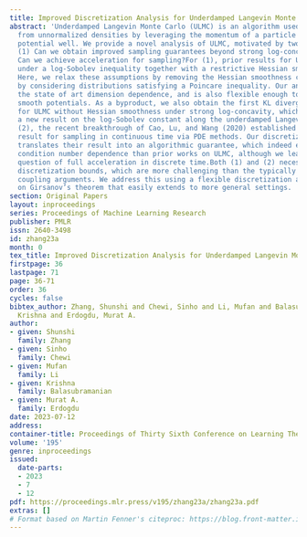 ```yaml
---
title: Improved Discretization Analysis for Underdamped Langevin Monte Carlo
abstract: 'Underdamped Langevin Monte Carlo (ULMC) is an algorithm used to sample
  from unnormalized densities by leveraging the momentum of a particle moving in a
  potential well. We provide a novel analysis of ULMC, motivated by two central questions:
  (1) Can we obtain improved sampling guarantees beyond strong log-concavity? (2)
  Can we achieve acceleration for sampling?For (1), prior results for ULMC only hold
  under a log-Sobolev inequality together with a restrictive Hessian smoothness condition.
  Here, we relax these assumptions by removing the Hessian smoothness condition and
  by considering distributions satisfying a Poincare inequality. Our analysis achieves
  the state of art dimension dependence, and is also flexible enough to handle weakly
  smooth potentials. As a byproduct, we also obtain the first KL divergence guarantees
  for ULMC without Hessian smoothness under strong log-concavity, which is based on
  a new result on the log-Sobolev constant along the underdamped Langevin diffusion.For
  (2), the recent breakthrough of Cao, Lu, and Wang (2020) established the first accelerated
  result for sampling in continuous time via PDE methods. Our discretization analysis
  translates their result into an algorithmic guarantee, which indeed enjoys better
  condition number dependence than prior works on ULMC, although we leave open the
  question of full acceleration in discrete time.Both (1) and (2) necessitate Renyi
  discretization bounds, which are more challenging than the typically used Wasserstein
  coupling arguments. We address this using a flexible discretization analysis based
  on Girsanov’s theorem that easily extends to more general settings. '
section: Original Papers
layout: inproceedings
series: Proceedings of Machine Learning Research
publisher: PMLR
issn: 2640-3498
id: zhang23a
month: 0
tex_title: Improved Discretization Analysis for Underdamped Langevin Monte Carlo
firstpage: 36
lastpage: 71
page: 36-71
order: 36
cycles: false
bibtex_author: Zhang, Shunshi and Chewi, Sinho and Li, Mufan and Balasubramanian,
  Krishna and Erdogdu, Murat A.
author:
- given: Shunshi
  family: Zhang
- given: Sinho
  family: Chewi
- given: Mufan
  family: Li
- given: Krishna
  family: Balasubramanian
- given: Murat A.
  family: Erdogdu
date: 2023-07-12
address: 
container-title: Proceedings of Thirty Sixth Conference on Learning Theory
volume: '195'
genre: inproceedings
issued:
  date-parts:
  - 2023
  - 7
  - 12
pdf: https://proceedings.mlr.press/v195/zhang23a/zhang23a.pdf
extras: []
# Format based on Martin Fenner's citeproc: https://blog.front-matter.io/posts/citeproc-yaml-for-bibliographies/
---
```

